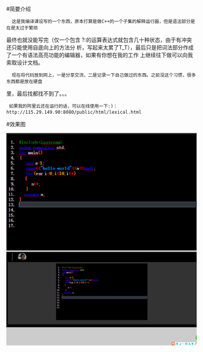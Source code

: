 

#简要介绍
 
      这是我编译课设写的一个东西，原本打算是做C++的一个子集的解释运行器，但是语法部分是在是太过于繁琐
   最终也就没能写完（仅一个包含 ?:的运算表达式就包含几十种状态，由于有冲突还只能使用自底向上的方法分
   析，写起来太累了T_T），最后只是把词法部分作成了一个有语法高亮功能的编辑器，如果有你想在我的工作
   上继续往下做可以向我索取设计文档。
  
      现在将代码放到网上，一是分享交流，二是记录一下自己做过的东西。之前没这个习惯，很多东西都是放在硬盘
   里，最后找都找不到了。。。
    
	 如果我的阿里云还在运行的话，可以在线使用一下:)：http://115.29.149.90:8080/public/html/lexical.html  
#效果图

![image](https://github.com/yyrdl/C-/blob/master/img/demo.png)
![image](https://github.com/yyrdl/C-/blob/master/img/demo2.png)
	 